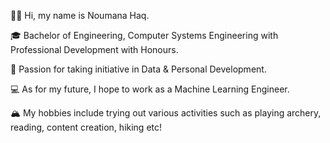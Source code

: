 👋🏽 Hi, my name is Noumana Haq.

🎓 Bachelor of Engineering, Computer Systems Engineering with Professional Development with Honours.

🌇 Passion for taking initiative in Data & Personal Development.

💻 As for my future, I hope to work as a Machine Learning Engineer.

🏔 My hobbies include trying out various activities such as playing archery, reading, content creation, hiking etc!

<!---
noumanahaq/noumanahaq is a ✨ special ✨ repository because its `README.md` (this file) appears on your GitHub profile.
You can click the Preview link to take a look at your changes.
--->
